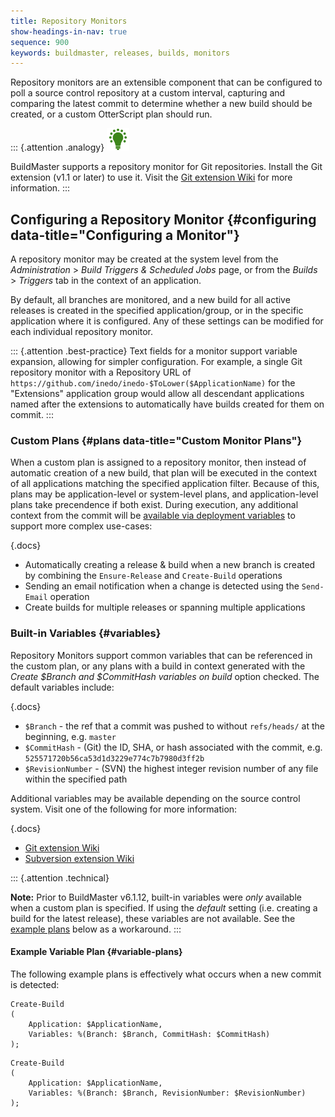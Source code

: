 ```yaml
---
title: Repository Monitors
show-headings-in-nav: true
sequence: 900
keywords: buildmaster, releases, builds, monitors
---
```


Repository monitors are an extensible component that can be configured to poll a source control repository at a custom interval, capturing and comparing the latest commit to determine whether a new build should be created, or a custom OtterScript plan should run.

::: {.attention .analogy}
<img src="/resources/images/icons/analogy.png" />

BuildMaster supports a repository monitor for Git repositories. Install the Git extension (v1.1 or later) to use it. Visit the [Git extension Wiki](https://github.com/Inedo/inedox-git/wiki) for more information.
:::

## Configuring a Repository Monitor {#configuring data-title="Configuring a Monitor"}

A repository monitor may be created at the system level from the *Administration* > *Build Triggers & Scheduled Jobs* page, or from the *Builds* > *Triggers* tab in the context of an application.

By default, all branches are monitored, and a new build for all active releases is created in the specified application/group, or in the specific application where it is configured. Any of these settings can be modified for each individual repository monitor.

::: {.attention .best-practice}
Text fields for a monitor support variable expansion, allowing for simpler configuration. For example, a single Git repository monitor with a Repository URL of `https://github.com/inedo/inedo-$ToLower($ApplicationName)` for the "Extensions" application group would allow all descendant applications named after the extensions to automatically have builds created for them on commit.
:::

### Custom Plans {#plans data-title="Custom Monitor Plans"}

When a custom plan is assigned to a repository monitor, then instead of automatic creation of a new build, that plan will be executed in the context of all applications matching the specified application filter. Because of this, plans may be application-level or system-level plans, and application-level plans take precendence if both exist. During execution, any additional context from the commit will be [available via deployment variables](#variables) to support more complex use-cases:

{.docs}
*   Automatically creating a release & build when a new branch is created by combining the `Ensure-Release` and `Create-Build` operations
*   Sending an email notification when a change is detected using the `Send-Email` operation
*   Create builds for multiple releases or spanning multiple applications

### Built-in Variables {#variables}

Repository Monitors support common variables that can be referenced in the custom plan, or any plans with a build in context generated with the *Create $Branch and $CommitHash variables on build* option checked. The default variables include:

{.docs}
*   `$Branch` - the ref that a commit was pushed to without `refs/heads/` at the beginning, e.g. `master`
*   `$CommitHash` - (Git) the ID, SHA, or hash associated with the commit, e.g. `525571720b56ca53d1d3229e774c7b7980d3ff2b`
*   `$RevisionNumber` - (SVN) the highest integer revision number of any file within the specified path

Additional variables may be available depending on the source control system. Visit one of the following for more information:

{.docs}
*   [Git extension Wiki](https://github.com/Inedo/inedox-git/wiki)
*   [Subversion extension Wiki](https://github.com/Inedo/inedox-subversion/wiki)

::: {.attention .technical}

**Note:** Prior to BuildMaster v6.1.12, built-in variables were _only_ available when a custom plan is specified. If using the _default_ setting (i.e. creating a build for the latest release), these variables are not available. See the [example plans](#variable-plans) below as a workaround.
:::

#### Example Variable Plan {#variable-plans}

The following example plans is effectively what occurs when a new commit is detected:

<tab-block>
<tab name="Git">

```
Create-Build
(
    Application: $ApplicationName,
    Variables: %(Branch: $Branch, CommitHash: $CommitHash)
);
```

</tab>
<tab name="SVN">

```
Create-Build
(
    Application: $ApplicationName,
    Variables: %(Branch: $Branch, RevisionNumber: $RevisionNumber)
);
```

</tab>
</tab-block>
